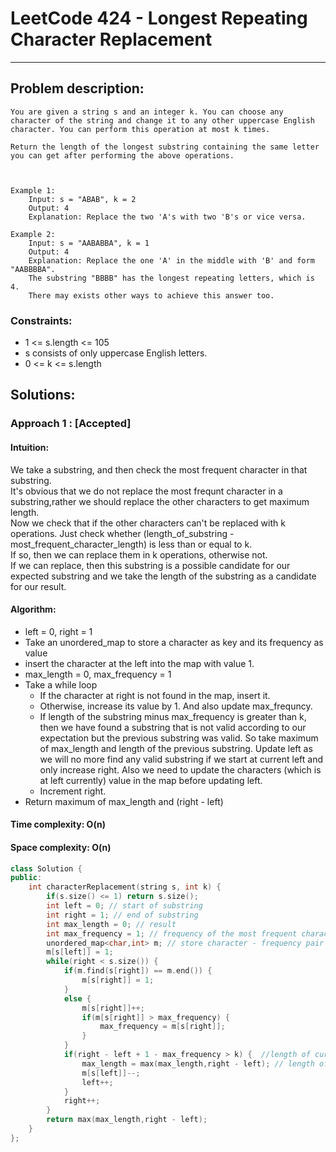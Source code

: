 # LeetCode 424 - Longest Repeating Character Replacement
***
## Problem description:
    You are given a string s and an integer k. You can choose any character of the string and change it to any other uppercase English character. You can perform this operation at most k times.

    Return the length of the longest substring containing the same letter you can get after performing the above operations.

    

    Example 1:
        Input: s = "ABAB", k = 2
        Output: 4
        Explanation: Replace the two 'A's with two 'B's or vice versa.

    Example 2:
        Input: s = "AABABBA", k = 1
        Output: 4
        Explanation: Replace the one 'A' in the middle with 'B' and form "AABBBBA".
        The substring "BBBB" has the longest repeating letters, which is 4.
        There may exists other ways to achieve this answer too.


### Constraints:
 * 1 <= s.length <= 105
 * s consists of only uppercase English letters.
 * 0 <= k <= s.length


## Solutions:

### Approach 1 : [Accepted]

#### Intuition:
We take a substring, and then check the most frequent character in that substring.<br>
It's obvious that we do not replace the most frequnt character in a substring,rather we should replace the other characters to get maximum length.<br>
Now we check that if the other characters can't be replaced with k operations. Just check whether (length_of_substring - most_frequent_character_length) is less than or equal to k.<br>
If so, then we can replace them in k operations, otherwise not.<br>
If we can replace, then this substring is a possible candidate for our expected substring and we take the length of the substring as a candidate for our result.

#### Algorithm:
 * left = 0, right = 1
 * Take an unordered_map to store a character as key and its frequency as value
 * insert the character at the left into the map with value 1.
 * max_length = 0, max_frequency = 1
 * Take a while loop 
    * If the character at right is not found in the map, insert it.
    * Otherwise, increase its value by 1. And also update max_frequncy.
    * If length of the substring minus max_frequency is greater than k, then we have found a substring that is not valid according to our expectation but the previous substring was valid. So take maximum of max_length and length of the previous substring. Update left as we will no more find any valid substring if we start at current left and only increase right. Also we need to update the characters (which is at left currently) value in the map before updating left.
    * Increment right.
 * Return maximum of max_length and (right - left)

#### Time complexity: O(n)
#### Space complexity: O(n)
``` cpp
class Solution {
public:
    int characterReplacement(string s, int k) {
        if(s.size() <= 1) return s.size();
        int left = 0; // start of substring
        int right = 1; // end of substring
        int max_length = 0; // result
        int max_frequency = 1; // frequency of the most frequent character in substring
        unordered_map<char,int> m; // store character - frequency pair
        m[s[left]] = 1;
        while(right < s.size()) {
            if(m.find(s[right]) == m.end()) {
                m[s[right]] = 1;
            }
            else {
                m[s[right]]++;
                if(m[s[right]] > max_frequency) {
                    max_frequency = m[s[right]];
                }
            }
            if(right - left + 1 - max_frequency > k) {  //length of current substring = right - left + 1
                max_length = max(max_length,right - left); // length of previous substring = right - left
                m[s[left]]--;
                left++;
            }
            right++;
        }
        return max(max_length,right - left);
    }
};
```
